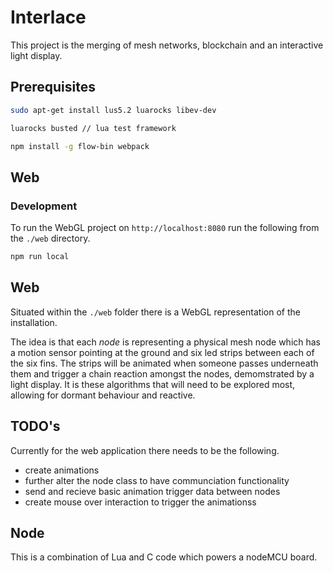 # Interlace

This project is the merging of mesh networks, blockchain and an interactive light display.

## Prerequisites

```sh
sudo apt-get install lus5.2 luarocks libev-dev

luarocks busted // lua test framework

npm install -g flow-bin webpack
```

## Web

### Development

To run the WebGL project on `http://localhost:8080` run the following from the `./web` directory.

```sh
npm run local
```

## Web

Situated within the `./web` folder there is a WebGL representation of the installation.

The idea is that each _node_ is representing a physical mesh node which has a motion sensor pointing at the ground and six led strips between each of the six fins. The strips will be animated when someone passes underneath them and trigger a chain reaction amongst the nodes, demomstrated by a light display. It is these algorithms that will need to be explored most, allowing for dormant behaviour and reactive.

## TODO's

Currently for the web application there needs to be the following.

- create animations
- further alter the node class to have communciation functionality
- send and recieve basic animation trigger data between nodes
- create mouse over interaction to trigger the animationss

## Node

This is a combination of Lua and C code which powers a nodeMCU board. 